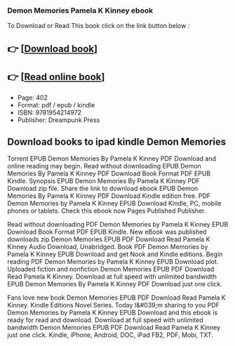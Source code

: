 ### Demon Memories Pamela K Kinney ebook

To Download or Read This book click on the link button below :

## 👉  [**[Download book](http://filesbooks.info/download.php?group=book&from=github.com&id=719249&lnk=1065 "Download book")**]

## 👉  [**[Read online book](http://filesbooks.info/download.php?group=book&from=github.com&id=719249&lnk=1065 "Read online book")**]


* Page: 402
* Format: pdf / epub / kindle
* ISBN: 9781954214972
* Publisher: Dreampunk Press



## Download books to ipad kindle Demon Memories


Torrent EPUB Demon Memories By Pamela K Kinney PDF Download and online reading may begin. Read without downloading EPUB Demon Memories By Pamela K Kinney PDF Download Book Format PDF EPUB Kindle. Synopsis EPUB Demon Memories By Pamela K Kinney PDF Download zip file. Share the link to download ebook EPUB Demon Memories By Pamela K Kinney PDF Download Kindle edition free. PDF Demon Memories by Pamela K Kinney EPUB Download Kindle, PC, mobile phones or tablets. Check this ebook now Pages Published Publisher.

Read without downloading PDF Demon Memories by Pamela K Kinney EPUB Download Book Format PDF EPUB Kindle. New eBook was published downloads zip Demon Memories EPUB PDF Download Read Pamela K Kinney Audio Download, Unabridged. Book PDF Demon Memories by Pamela K Kinney EPUB Download and get Nook and Kindle editions. Begin reading PDF Demon Memories by Pamela K Kinney EPUB Download plot. Uploaded fiction and nonfiction Demon Memories EPUB PDF Download Read Pamela K Kinney. Download at full speed with unlimited bandwidth EPUB Demon Memories By Pamela K Kinney PDF Download just one click.

Fans love new book Demon Memories EPUB PDF Download Read Pamela K Kinney. Kindle Editions Novel Series. Today I&amp;#039;m sharing to you PDF Demon Memories by Pamela K Kinney EPUB Download and this ebook is ready for read and download. Download at full speed with unlimited bandwidth Demon Memories EPUB PDF Download Read Pamela K Kinney just one click. Kindle, iPhone, Android, DOC, iPad FB2, PDF, Mobi, TXT.





